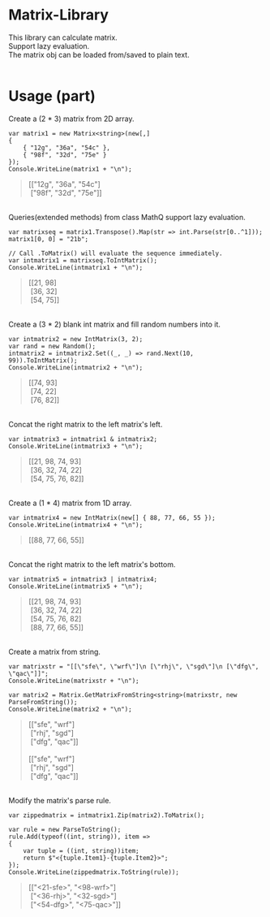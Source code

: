 # Matrix-Library
This library can calculate matrix.  
Support lazy evaluation.  
The matrix obj can be loaded from/saved to plain text.  
<br>

# Usage (part)
Create a (2 * 3) matrix from 2D array.  
```
var matrix1 = new Matrix<string>(new[,]
{
    { "12g", "36a", "54c" },
    { "98f", "32d", "75e" }
});
Console.WriteLine(matrix1 + "\n");
```
>[["12g", "36a", "54c"]  
&nbsp;["98f", "32d", "75e"]]  

<br>Queries(extended methods) from class MathQ support lazy evaluation.  
```
var matrixseq = matrix1.Transpose().Map(str => int.Parse(str[0..^1]));
matrix1[0, 0] = "21b";

// Call .ToMatrix() will evaluate the sequence immediately.
var intmatrix1 = matrixseq.ToIntMatrix();
Console.WriteLine(intmatrix1 + "\n");
```
>[[21, 98]  
&nbsp;[36, 32]  
&nbsp;[54, 75]]

<br>Create a (3 * 2) blank int matrix and fill random numbers into it.
```
var intmatrix2 = new IntMatrix(3, 2);
var rand = new Random();
intmatrix2 = intmatrix2.Set((_, _) => rand.Next(10, 99)).ToIntMatrix();
Console.WriteLine(intmatrix2 + "\n");
```
>[[74, 93]  
&nbsp;[74, 22]  
&nbsp;[76, 82]]

<br>Concat the right matrix to the left matrix's left.
```
var intmatrix3 = intmatrix1 & intmatrix2;
Console.WriteLine(intmatrix3 + "\n");
```
>[[21, 98, 74, 93]  
&nbsp;[36, 32, 74, 22]  
&nbsp;[54, 75, 76, 82]]

<br>Create a (1 * 4) matrix from 1D array.
```
var intmatrix4 = new IntMatrix(new[] { 88, 77, 66, 55 });
Console.WriteLine(intmatrix4 + "\n");
```
>[[88, 77, 66, 55]]  

<br>Concat the right matrix to the left matrix's bottom.
```
var intmatrix5 = intmatrix3 | intmatrix4;
Console.WriteLine(intmatrix5 + "\n");
```
>[[21, 98, 74, 93]  
&nbsp;[36, 32, 74, 22]  
&nbsp;[54, 75, 76, 82]  
&nbsp;[88, 77, 66, 55]]  

<br>Create a matrix from string.  
```
var matrixstr = "[[\"sfe\", \"wrf\"]\n [\"rhj\", \"sgd\"]\n [\"dfg\", \"qac\"]]";
Console.WriteLine(matrixstr + "\n");

var matrix2 = Matrix.GetMatrixFromString<string>(matrixstr, new ParseFromString());
Console.WriteLine(matrix2 + "\n");
```
>[["sfe", "wrf"]  
&nbsp;["rhj", "sgd"]  
&nbsp;["dfg", "qac"]]<br><br>
[["sfe", "wrf"]  
&nbsp;["rhj", "sgd"]  
&nbsp;["dfg", "qac"]]  

<br>Modify the matrix's parse rule.
```
var zippedmatrix = intmatrix1.Zip(matrix2).ToMatrix();

var rule = new ParseToString();
rule.Add(typeof((int, string)), item =>
{
    var tuple = ((int, string))item;
    return $"<{tuple.Item1}-{tuple.Item2}>";
});
Console.WriteLine(zippedmatrix.ToString(rule));
```
>[["<21-sfe>", "<98-wrf>"]  
&nbsp;["<36-rhj>", "<32-sgd>"]  
&nbsp;["<54-dfg>", "<75-qac>"]]  
